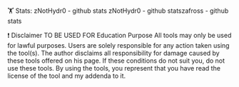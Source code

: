 🏋️‍ Stats:
zNotHydr0 - github stats
zNotHydr0 - github statszafross - github stats







❗ Disclaimer
                                               TO BE USED FOR Education Purpose
All tools may only be used for lawful purposes. Users are solely responsible for any action taken using the tool(s). The author disclaims all responsibility for damage caused by these tools offered on his page. If these conditions do not suit you, do not use these tools. By using the tools, you represent that you have read the license of the tool and my addenda to it.

